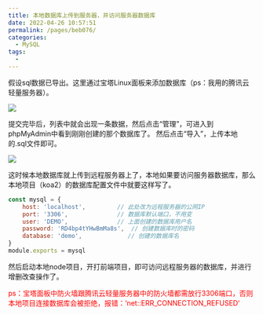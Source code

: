 ```yaml
---
title: 本地数据库上传到服务器，并访问服务器数据库
date: 2022-04-26 10:57:51
permalink: /pages/beb076/
categories:
  - MySQL
tags:
  - 
---
```

假设sql数据已导出。这里通过宝塔Linux面板来添加数据库（ps：我用的腾讯云轻量服务器）。

![](https://s3.bmp.ovh/imgs/2022/04/26/21865d870c14ec90.png)

提交完毕后，列表中就会出现一条数据，然后点击“管理”，可进入到phpMyAdmin中看到刚刚创建的那个数据库了。
然后点击“导入”，上传本地的.sql文件即可。

![](https://s3.bmp.ovh/imgs/2022/04/26/d567a9c4acc7dbe5.png)

这时候本地数据库就上传到远程服务器上了，本地如果要访问服务器数据库，那么本地项目（koa2）的数据库配置文件中就要这样写了。

```js
const mysql = {
    host: 'localhost',         // 此处改为远程服务器的公网IP
    port: '3306',              // 数据库默认端口，不用变
    user: 'DEMO',              // 上面创建的数据库用户名
    password: 'RD4bp4tYHwBmMa8s',  // 创建数据库时的密码
    database: 'demo',             // 创建的数据库名
}
module.exports = mysql
```

然后启动本地node项目，开打前端项目，即可访问远程服务器的数据库，并进行增删改查操作了。

<p style="color: rgb(255, 0, 0)">ps：宝塔面板中防火墙跟腾讯云轻量服务器中的防火墙都需放行3306端口，否则本地项目连接数据库会被拒绝，报错：‘net::ERR_CONNECTION_REFUSED‘
</p>

